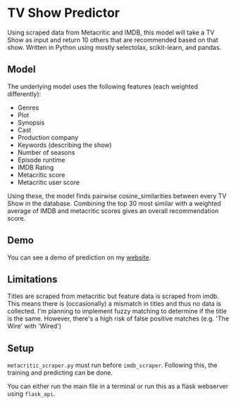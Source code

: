 # TV Show Predictor

Using scraped data from Metacritic and IMDB, this model will take a TV Show as input and return 10 others that are recommended based on that show. Written in Python using mostly selectolax, scikit-learn, and pandas. 

## Model

The underlying model uses the following features (each weighted differently):

* Genres
* Plot
* Synopsis
* Cast
* Production company
* Keywords (describing the show)
* Number of seasons
* Episode runtime
* IMDB Rating
* Metacritic score
* Metacritic user score

Using these, the model finds pairwise cosine_similarities between every TV Show in the database. Combining the top 30 most similar with a weighted average of IMDB and metacritic scores gives an overall recommendation score.

## Demo

You can see a demo of prediction on my [website](http://itsjafer.com/#/show-predictor).

## Limitations

Titles are scraped from metacritic but feature data is scraped from imdb. This means there is (occasionally) a mismatch in titles and thus no data is collected. I'm planning to implement fuzzy matching to determine if the title is the same. However, there's a high risk of false positive matches (e.g. 'The Wire' with 'Wired')

## Setup

`metacritic_scraper.py` must run before `imdb_scraper`. Following this, the training and predicting can be done.

You can either run the main file in a terminal or run this as a flask webserver using `flask_api`.


